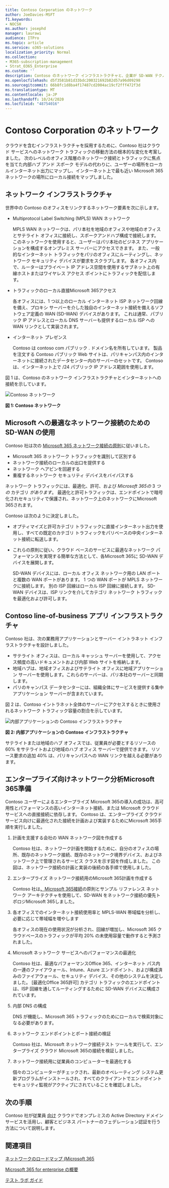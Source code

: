 ```yaml
---
title: Contoso Corporation のネットワーク
author: JoeDavies-MSFT
f1.keywords:
- NOCSH
ms.author: josephd
manager: laurawi
audience: ITPro
ms.topic: article
ms.service: o365-solutions
localization_priority: Normal
ms.collection:
- M365-subscription-management
- Strat_O365_Enterprise
ms.custom: ''
description: Contoso のネットワーク インフラストラクチャと、企業が SD-WAN テクノロジを使用して、エンタープライズ クラウド サービスに最適なネットワーク パフォーマンスをMicrosoft 365について説明します。
ms.openlocfilehash: d5f3581b81d33bdc200321692b82d57a96d09298
ms.sourcegitcommit: 66b8fc1d8ba4f17487cd2004ac19cf2fff472f3d
ms.translationtype: MT
ms.contentlocale: ja-JP
ms.lasthandoff: 10/24/2020
ms.locfileid: "48754016"
---
```

# <a name="networking-for-the-contoso-corporation"></a>Contoso Corporation のネットワーク

クラウドを含むインフラストラクチャを採用するために、Contoso 社はクラウド サービスへのネットワーク トラフィックの移動方法の根本的な変化を考案しました。 次のレベルのオフィス階層のネットワーク接続とトラフィックに焦点を当てた内部ハブ アンド スポーク モデルの代わりに、ユーザーの場所をローカルインターネット出力にマップし、インターネット上で最も近い Microsoft 365 ネットワークの場所にローカル接続をマップしました。

## <a name="networking-infrastructure"></a>ネットワーク インフラストラクチャ

世界中の Contoso のオフィスをリンクするネットワーク要素を次に示します。

- Multiprotocol Label Switching (MPLS) WAN ネットワーク

  MPLS WAN ネットワークは、パリ本社を地域のオフィスや地域のオフィスとサテライト オフィスに接続し、スポークアンドハブ構成で接続します。 このネットワークを使用すると、ユーザーはパリ本社のビジネス アプリケーションを構成するオンプレミス サーバーにアクセスできます。 また、一般的なインターネット トラフィックをパリのオフィスにルーティングし、ネットワーク セキュリティ デバイスが要求をスクラブします。 各オフィス内で、ルーターはプライベート IP アドレス空間を使用するサブネット上の有線ホストまたはワイヤレス アクセス ポイントにトラフィックを配信します。

- トラフィックのローカル直接Microsoft 365アクセス

  各オフィスには、1 つ以上のローカル インターネット ISP ネットワーク回線を備え、プロキシ サーバーを介した独自のインターネット接続を備えるソフトウェア定義の WAN (SD-WAN) デバイスがあります。 これは通常、パブリック IP アドレスとローカル DNS サーバーも提供するローカル ISP への WAN リンクとして実装されます。

- インターネット プレゼンス

  Contoso は contoso com パブリック \. ドメイン名を所有しています。 製品を注文する Contoso パブリック Web サイトは、パリキャンパス内のインターネットに接続されたデータセンター内のサーバーのセットです。 Contoso は、インターネット上で /24 パブリック IP アドレス範囲を使用します。

図 1 は、Contoso のネットワーク インフラストラクチャとインターネットへの接続を示しています。

![Contoso ネットワーク](../media/contoso-networking/contoso-networking-fig1.png)
 
**図 1: Contoso ネットワーク**

## <a name="use-of-sd-wan-for-optimal-network-connectivity-to-microsoft"></a>Microsoft への最適なネットワーク接続のための SD-WAN の使用

Contoso 社は次の [Microsoft 365 ネットワーク接続の原則](microsoft-365-network-connectivity-principles.md)に従いました。

- Microsoft 365 ネットワーク トラフィックを識別して区別する
- ネットワーク接続のローカルの出口を提供する
- ネットワーク ヘアピンを回避する
- 重複するネットワーク セキュリティ デバイスをバイパスする

ネットワーク トラフィックには、最適化、許可、および *Microsoft 365の* 3 *つの* カテゴリ *があります*。 最適化と許可トラフィックは、エンドポイントで暗号化されセキュリティで保護され、ネットワーク上のネットワークにMicrosoft 365されます。

Contoso は次のように決定しました。

- オプティマイズと許可カテゴリ トラフィックに直接インターネット出力を使用し、すべての既定のカテゴリ トラフィックをパリベースの中央インターネット接続に転送します。

- これらの原則に従い、クラウド ベースのサービスに最適なネットワーク パフォーマンスを実現する簡単な方法として、各Microsoft 365に SD-WAN デバイスを展開します。

  SD-WAN デバイスには、ローカル オフィス ネットワーク用の LAN ポートと複数の WAN ポートがあります。 1 つの WAN ポートが MPLS ネットワークに接続します。 別の ISP 回線はローカル ISP 回線に接続します。 SD-WAN デバイスは、ISP リンクを介してカテゴリ ネットワーク トラフィックを最適化および許可します。

## <a name="the-contoso-line-of-business-app-infrastructure"></a>Contoso line-of-business アプリ インフラストラクチャ

Contoso 社は、次の業務用アプリケーションとサーバー イントラネット インフラストラクチャを設計しました。

- サテライト オフィスは、ローカル キャッシュ サーバーを使用して、アクセス頻度の高いドキュメントおよび内部 Web サイトを格納します。
- 地域ハブは、地域オフィスおよびサテライト オフィスに地域アプリケーション サーバーを使用します。これらのサーバーは、パリ本社のサーバーと同期します。
- パリのキャンパス データセンターには、組織全体にサービスを提供する集中アプリケーション サーバーが含まれています。

図 2 は、Contoso イントラネット全体のサーバーにアクセスするときに使用されるネットワーク トラフィック容量の割合を示しています。

![内部アプリケーションの Contoso インフラストラクチャ](../media/contoso-networking/contoso-networking-fig2.png)
 
**図 2: 内部アプリケーションの Contoso インフラストラクチャ**

サテライトまたは地域のハブ オフィスでは、従業員が必要とするリソースの 60% をサテライトおよび地域のハブ オフィス サーバーで提供できます。 リソース要求の追加 40% は、パリキャンパスへの WAN リンクを越える必要があります。

## <a name="network-analysis-and-preparation-for-microsoft-365-for-enterprise"></a>エンタープライズ向けネットワーク分析Microsoft 365準備

Contoso ユーザーによるエンタープライズ Microsoft 365の導入の成功は、高可用性とパフォーマンスの高いインターネット接続、または Microsoft クラウド サービスへの直接接続に依存します。 Contoso は、エンタープライズ クラウド サービス向けに最適化された接続を計画および実装するためにMicrosoft 365手順を実行しました。

1. 計画を支援する会社の WAN ネットワーク図を作成する

   Contoso 社は、ネットワーク計画を開始するために、自分のオフィスの場所、既存のネットワーク接続、既存のネットワーク境界デバイス、およびネットワーク上で管理されるサービス クラスを示す図を作成しました。 この図は、ネットワーク接続の計画と実装の後続の各手順で使用しました。

2. エンタープライズ ネットワーク接続用のMicrosoft 365計画を作成する

   Contoso 社は[、Microsoft 365接続](microsoft-365-network-connectivity-principles.md)の原則とサンプル リファレンス ネットワーク アーキテクチャを使用して、SD-WAN をネットワーク接続の優先トポロジMicrosoft 365しました。

3. 各オフィスでのインターネット接続使用率と MPLS-WAN 帯域幅を分析し、必要に応じて帯域幅を増やします

   各オフィスの現在の使用状況が分析され、回線が増加し、Microsoft 365 クラウドベースのトラフィックが平均 20% の未使用容量で動作すると予測されました。

4. Microsoft ネットワーク サービスへのパフォーマンスの最適化

   Contoso 社は、最適なパフォーマンスOffice 365、インターネット パス内の一連のファイアウォール、Intune、Azure エンドポイント、および構成済みのファイアウォール、セキュリティ デバイス、その他のシステムを決定しました。 [最適化Office 365許可] カテゴリ トラフィックのエンドポイントは、ISP 回線を通してルーティングするために SD-WAN デバイスに構成されています。

5. 内部 DNS の構成

   DNS が機能し、Microsoft 365 トラフィックのためにローカルで検索対象になる必要があります。

6. ネットワーク エンドポイントとポート接続の検証

   Contoso 社は、Microsoft ネットワーク接続テスト ツールを実行して、エンタープライズ クラウド Microsoft 365の接続を検証しました。

7. ネットワーク接続用に従業員のコンピューターを最適化する

   個々のコンピューターがチェックされ、最新のオペレーティング システム更新プログラムがインストールされ、すべてのクライアントでエンドポイント セキュリティ監視がアクティブにされていることを確認しました。

## <a name="next-step"></a>次の手順

Contoso 社が従業員 [向け](contoso-identity.md) クラウドでオンプレミスの Active Directory ドメイン サービスを活用し、顧客とビジネス パートナーのフェデレーション認証を行う方法について説明します。

## <a name="see-also"></a>関連項目

[ネットワークのロードマップ (Microsoft 365](networking-roadmap-microsoft-365.md)

[Microsoft 365 for enterprise の概要](microsoft-365-overview.md)

[テスト ラボ ガイド](m365-enterprise-test-lab-guides.md)
